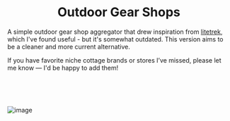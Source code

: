 <h1 align="center">Outdoor Gear Shops</h1>

   A simple outdoor gear shop aggregator that drew inspiration from [litetrek](https://litetrek.eu/), which I've found useful - but it's somewhat outdated. This version aims to be a cleaner and more current alternative.

If you have favorite niche cottage brands or stores I’ve missed, please let me know — I'd be happy to add them!


</br>
</br>
</br>


![image](https://github.com/user-attachments/assets/c13d75b6-e4df-4663-bed5-0188eeb02bdc)
